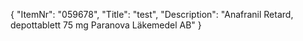 {
  "ItemNr": "059678",
  "Title": "test",
  "Description": "Anafranil Retard, depottablett 75 mg Paranova Läkemedel AB"
}